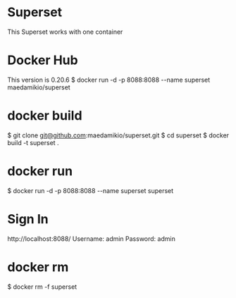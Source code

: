 # Superset
This Superset works with one container

# Docker Hub
This version is 0.20.6
$ docker run -d -p 8088:8088 --name superset maedamikio/superset

# docker build
$ git clone git@github.com:maedamikio/superset.git
$ cd superset
$ docker build -t superset .

# docker run 
$ docker run -d -p 8088:8088 --name superset superset

# Sign In
http://localhost:8088/
Username: admin
Password: admin

# docker rm
$ docker rm -f superset
